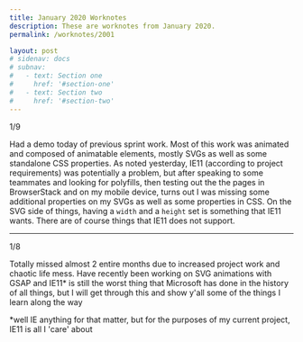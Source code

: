 ```yaml
---
title: January 2020 Worknotes
description: These are worknotes from January 2020.
permalink: /worknotes/2001

layout: post
# sidenav: docs
# subnav:
#   - text: Section one
#     href: '#section-one'
#   - text: Section two
#     href: '#section-two'
---
```


1/9

Had a demo today of previous sprint work. Most of this work was animated and composed of animatable elements, mostly SVGs as well as some standalone CSS properties. As noted yesterday, IE11 (according to project requirements) was potentially a problem, but after speaking to some teammates and looking for polyfills, then testing out the the pages in BrowserStack and on my mobile device, turns out I was missing some additional properties on my SVGs as well as some properties in CSS. On the SVG side of things, having a ```width``` and a ```height``` set is something that IE11 wants. There are of course things that IE11 does not support.

---

1/8

Totally missed almost 2 entire months due to increased project work and chaotic life mess. Have recently been working on SVG animations with GSAP and IE11* is still the worst thing that Microsoft has done in the history of all things, but I will get through this and show y'all some of the things I learn along the way

*well IE anything for that matter, but for the purposes of my current project, IE11 is all I 'care' about